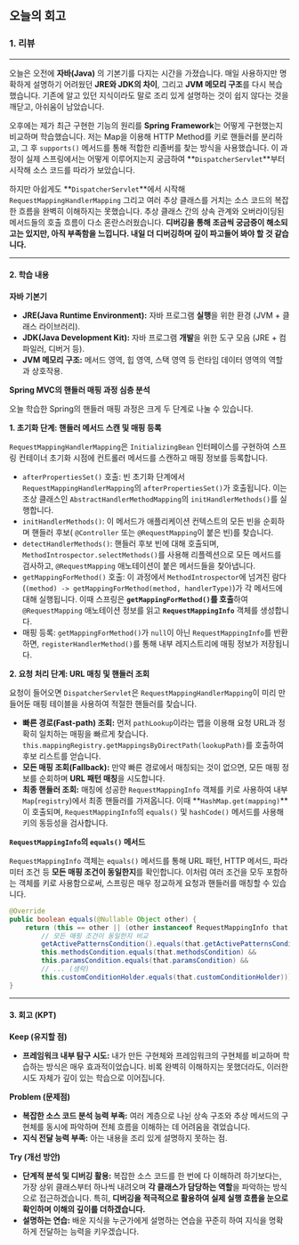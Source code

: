 ## 오늘의 회고

### 1. 리뷰
---
오늘은 오전에 **자바(Java)** 의 기본기를 다지는 시간을 가졌습니다. 매일 사용하지만 명확하게 설명하기 어려웠던 **JRE와 JDK의 차이**, 그리고 **JVM 메모리 구조**를 다시 복습했습니다. 기존에 알고 있던 지식이라도 말로 조리 있게 설명하는 것이 쉽지 않다는 것을 깨닫고, 아쉬움이 남았습니다.

오후에는 제가 최근 구현한 기능의 원리를 **Spring Framework**는 어떻게 구현했는지 비교하며 학습했습니다. 저는 Map을 이용해 HTTP Method를 키로 핸들러를 분리하고, 그 후 `supports()` 메서드를 통해 적합한 리졸버를 찾는 방식을 사용했습니다. 이 과정이 실제 스프링에서는 어떻게 이루어지는지 궁금하여 \*\*`DispatcherServlet`\*\*부터 시작해 소스 코드를 따라가 보았습니다.

하지만 아쉽게도 **`DispatcherServlet`**에서 시작해 `RequestMappingHandlerMapping` 그리고 여러 추상 클래스를 거치는 소스 코드의 복잡한 흐름을 완벽히 이해하지는 못했습니다. 추상 클래스 간의 상속 관계와 오버라이딩된 메서드들의 호출 흐름이 다소 혼란스러웠습니다. **디버깅을 통해 조금씩 궁금증이 해소되고는 있지만, 아직 부족함을 느낍니다. 내일 더 디버깅하며 깊이 파고들어 봐야 할 것 같습니다.**

-----

#### 2. 학습 내용

**자바 기본기**

  * **JRE(Java Runtime Environment):** 자바 프로그램 **실행**을 위한 환경 (JVM + 클래스 라이브러리).
  * **JDK(Java Development Kit):** 자바 프로그램 **개발**을 위한 도구 모음 (JRE + 컴파일러, 디버거 등).
  * **JVM 메모리 구조:** 메서드 영역, 힙 영역, 스택 영역 등 런타임 데이터 영역의 역할과 상호작용.

**Spring MVC의 핸들러 매핑 과정 심층 분석**

오늘 학습한 Spring의 핸들러 매핑 과정은 크게 두 단계로 나눌 수 있습니다.

**1. 초기화 단계: 핸들러 메서드 스캔 및 매핑 등록**

`RequestMappingHandlerMapping`은 `InitializingBean` 인터페이스를 구현하여 스프링 컨테이너 초기화 시점에 컨트롤러 메서드를 스캔하고 매핑 정보를 등록합니다.

  * `afterPropertiesSet()` 호출: 빈 초기화 단계에서 `RequestMappingHandlerMapping`의 `afterPropertiesSet()`가 호출됩니다. 이는 조상 클래스인 `AbstractHandlerMethodMapping`의 `initHandlerMethods()`를 실행합니다.
  * `initHandlerMethods()`: 이 메서드가 애플리케이션 컨텍스트의 모든 빈을 순회하며 핸들러 후보( `@Controller` 또는 `@RequestMapping`이 붙은 빈)를 찾습니다.
  * `detectHandlerMethods()`: 핸들러 후보 빈에 대해 호출되며, `MethodIntrospector.selectMethods()`를 사용해 리플렉션으로 모든 메서드를 검사하고, `@RequestMapping` 애노테이션이 붙은 메서드들을 찾아냅니다.
  * `getMappingForMethod()` 호출: 이 과정에서 `MethodIntrospector`에 넘겨진 람다(`(method) -> getMappingForMethod(method, handlerType)`)가 각 메서드에 대해 실행됩니다. 이때 스프링은 **`getMappingForMethod()`를 호출**하여 `@RequestMapping` 애노테이션 정보를 읽고 **`RequestMappingInfo`** 객체를 생성합니다.
  * 매핑 등록: `getMappingForMethod()`가 `null`이 아닌 `RequestMappingInfo`를 반환하면, `registerHandlerMethod()`를 통해 내부 레지스트리에 매핑 정보가 저장됩니다.

**2. 요청 처리 단계: URL 매칭 및 핸들러 조회**

요청이 들어오면 `DispatcherServlet`은 `RequestMappingHandlerMapping`이 미리 만들어둔 매핑 테이블을 사용하여 적절한 핸들러를 찾습니다.

  * **빠른 경로(Fast-path) 조회:** 먼저 `pathLookup`이라는 맵을 이용해 요청 URL과 정확히 일치하는 매핑을 빠르게 찾습니다. `this.mappingRegistry.getMappingsByDirectPath(lookupPath)`를 호출하여 후보 리스트를 얻습니다.
  * **모든 매핑 조회(Fallback):** 만약 빠른 경로에서 매칭되는 것이 없으면, 모든 매핑 정보를 순회하며 **URL 패턴 매칭**을 시도합니다.
  * **최종 핸들러 조회:** 매칭에 성공한 `RequestMappingInfo` 객체를 키로 사용하여 내부 `Map`(`registry`)에서 최종 핸들러를 가져옵니다. 이때 **`HashMap.get(mapping)`**이 호출되며, `RequestMappingInfo`의 `equals()` 및 `hashCode()` 메서드를 사용해 키의 동등성을 검사합니다.

**`RequestMappingInfo`의 `equals()` 메서드**

`RequestMappingInfo` 객체는 `equals()` 메서드를 통해 URL 패턴, HTTP 메서드, 파라미터 조건 등 **모든 매핑 조건이 동일한지**를 확인합니다. 이처럼 여러 조건을 모두 포함하는 객체를 키로 사용함으로써, 스프링은 매우 정교하게 요청과 핸들러를 매칭할 수 있습니다.

```java
@Override
public boolean equals(@Nullable Object other) {
    return (this == other || (other instanceof RequestMappingInfo that &&
        // 모든 매핑 조건이 동일한지 비교
        getActivePatternsCondition().equals(that.getActivePatternsCondition()) &&
        this.methodsCondition.equals(that.methodsCondition) &&
        this.paramsCondition.equals(that.paramsCondition) &&
        // ... (생략)
        this.customConditionHolder.equals(that.customConditionHolder)));
}
```

-----

#### 3. 회고 (KPT)

**Keep (유지할 점)**

  * **프레임워크 내부 탐구 시도:** 내가 만든 구현체와 프레임워크의 구현체를 비교하며 학습하는 방식은 매우 효과적이었습니다. 비록 완벽히 이해하지는 못했더라도, 이러한 시도 자체가 깊이 있는 학습으로 이어집니다.

**Problem (문제점)**

  * **복잡한 소스 코드 분석 능력 부족:** 여러 계층으로 나뉜 상속 구조와 추상 메서드의 구현체를 동시에 파악하며 전체 흐름을 이해하는 데 어려움을 겪었습니다.
  * **지식 전달 능력 부족:** 아는 내용을 조리 있게 설명하지 못하는 점.

**Try (개선 방안)**

  * **단계적 분석 및 디버깅 활용:** 복잡한 소스 코드를 한 번에 다 이해하려 하기보다는, 가장 상위 클래스부터 하나씩 내려오며 **각 클래스가 담당하는 역할**을 파악하는 방식으로 접근하겠습니다. 특히, **디버깅을 적극적으로 활용하여 실제 실행 흐름을 눈으로 확인하며 이해의 깊이를 더하겠습니다.**
  * **설명하는 연습:** 배운 지식을 누군가에게 설명하는 연습을 꾸준히 하여 지식을 명확하게 전달하는 능력을 키우겠습니다.
